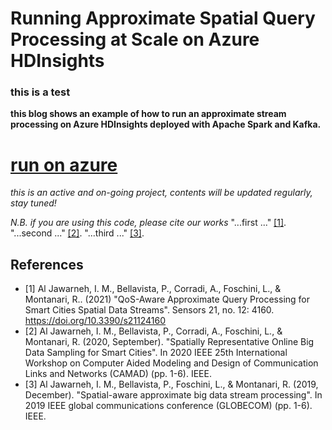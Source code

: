 # Running Approximate Spatial Query Processing at Scale on Azure HDInsights
### this is a test

**this blog shows an example of how to run an approximate stream processing on Azure HDInsights deployed with Apache Spark and Kafka.**


# [run on azure](./instructions/run_on_Azure.md)

*this is an active and on-going project, contents will be updated regularly, stay tuned!*

*N.B. if you are using this code, please cite our works*
"...first ..." [[1]](#1).
"...second ..." [[2]](#2).
"...third ..." [[3]](#3).

## References
- <a id="1">[1]</a> 
Al Jawarneh, I. M., Bellavista, P., Corradi, A., Foschini, L., & Montanari, R..  (2021)
"QoS-Aware Approximate Query Processing for Smart Cities Spatial Data Streams".
Sensors 21, no. 12: 4160. https://doi.org/10.3390/s21124160
- <a id="2">[2]</a> 
Al Jawarneh, I. M., Bellavista, P., Corradi, A., Foschini, L., & Montanari, R. (2020, September).
"Spatially Representative Online Big Data Sampling for Smart Cities".
In 2020 IEEE 25th International Workshop on Computer Aided Modeling and Design of Communication Links and Networks (CAMAD) (pp. 1-6). IEEE.
- <a id="3">[3]</a> 
Al Jawarneh, I. M., Bellavista, P., Foschini, L., & Montanari, R. (2019, December). 
"Spatial-aware approximate big data stream processing". 
In 2019 IEEE global communications conference (GLOBECOM) (pp. 1-6). IEEE.
